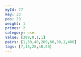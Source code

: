 ```yaml
---
myId: 77
key: 33
pos: 29
weight: 1
primes: 2
category: user
value: [389,0,1,1]
pairs: [1,30,40,200,60,30,1,400]
tags: [7,15,28,40,50]
---
```

